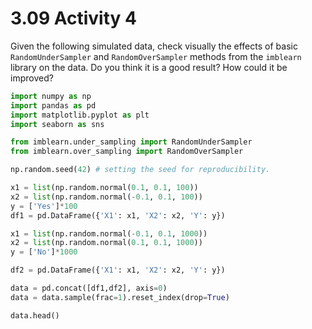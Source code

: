 # 3.09 Activity 4

Given the following simulated data, check visually the effects of basic `RandomUnderSampler` and `RandomOverSampler` methods from the `imblearn` library on the data. Do you think it is a good result? How could it be improved?

```python
import numpy as np
import pandas as pd
import matplotlib.pyplot as plt
import seaborn as sns

from imblearn.under_sampling import RandomUnderSampler
from imblearn.over_sampling import RandomOverSampler

np.random.seed(42) # setting the seed for reproducibility.

x1 = list(np.random.normal(0.1, 0.1, 100))
x2 = list(np.random.normal(-0.1, 0.1, 100))
y = ['Yes']*100
df1 = pd.DataFrame({'X1': x1, 'X2': x2, 'Y': y})

x1 = list(np.random.normal(-0.1, 0.1, 1000))
x2 = list(np.random.normal(0.1, 0.1, 1000))
y = ['No']*1000

df2 = pd.DataFrame({'X1': x1, 'X2': x2, 'Y': y}) 

data = pd.concat([df1,df2], axis=0)
data = data.sample(frac=1).reset_index(drop=True)

data.head()
```

